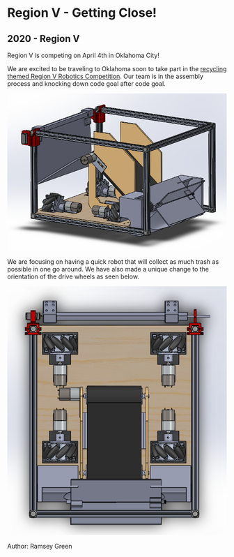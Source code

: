 # Region V - Getting Close!
## 2020 - Region V

Region V is competing on April 4th in Oklahoma City!

We are excited to be traveling to Oklahoma soon to take part in the [recycling themed Region V Robotics Competition](https://r5conferences.org/wp-content/uploads/sites/126/Robotics_Game_Manual.pdf). Our team is in the assembly process and knocking down code goal after code goal.

![CAD](/src/_posts//blog/2020-02-23-region5/CAD.png)

We are focusing on having a quick robot that will collect as much trash as possible in one go around. We have also made a unique change to the orientation of the drive wheels as seen below.

![CAD2](/src/_posts//blog/2020-02-23-region5/CAD2.png)

Author: Ramsey Green
